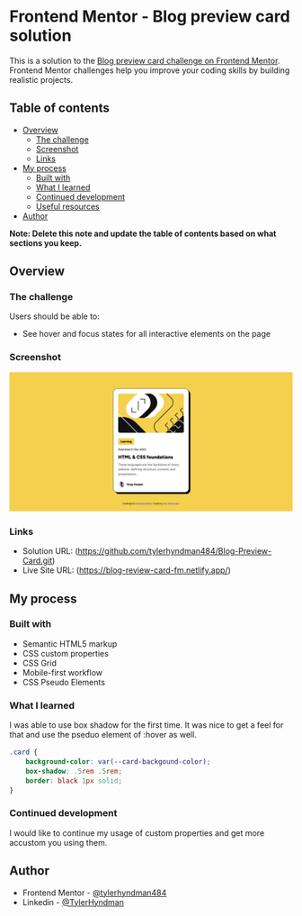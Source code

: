 # Frontend Mentor - Blog preview card solution

This is a solution to the [Blog preview card challenge on Frontend Mentor](https://www.frontendmentor.io/challenges/blog-preview-card-ckPaj01IcS). Frontend Mentor challenges help you improve your coding skills by building realistic projects. 

## Table of contents

- [Overview](#overview)
  - [The challenge](#the-challenge)
  - [Screenshot](#screenshot)
  - [Links](#links)
- [My process](#my-process)
  - [Built with](#built-with)
  - [What I learned](#what-i-learned)
  - [Continued development](#continued-development)
  - [Useful resources](#useful-resources)
- [Author](#author)

**Note: Delete this note and update the table of contents based on what sections you keep.**

## Overview

### The challenge

Users should be able to:

- See hover and focus states for all interactive elements on the page

### Screenshot

![](/Blog-Review-Card.png)

### Links

- Solution URL: (https://github.com/tylerhyndman484/Blog-Preview-Card.git)
- Live Site URL: (https://blog-review-card-fm.netlify.app/)

## My process

### Built with

- Semantic HTML5 markup
- CSS custom properties
- CSS Grid
- Mobile-first workflow
- CSS Pseudo Elements

### What I learned

I was able to use box shadow for the first time. It was nice to get a feel for that and use the pseduo element of :hover as well.

```css
.card {
    background-color: var(--card-backgound-color);
    box-shadow: .5rem .5rem;
    border: black 1px solid;
}
```

### Continued development

I would like to continue my usage of custom properties and get more accustom you using them. 

## Author

- Frontend Mentor - [@tylerhyndman484](https://www.frontendmentor.io/profile/tylerhyndman484)
- Linkedin - [@TylerHyndman](https://www.linkedin.com/in/tyler-hyndman-11327b140/)
